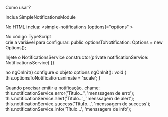 Como usar?

Inclua SimpleNotificationsModule

No HTML inclua:
<simple-notifications [options]="options" ></simple-notifications>

No código TypeScript  
  crie a variável para configurar:
    public optionsToNotification: Options = new Options();
      
   Injete o NotificationsService
     constructor(private notificationService: NotificationsService) {}
   
   no ngOnInit() configure o objeto options
     ngOnInit(): void {
      this.optionsToNotification.animate = 'scale';
     }
     
  Quando precisar emitir a notificação, chame:
    this.notificationService.error('Título...', 'menssagem de erro');
    this.notificationService.alert('Título...', 'menssagem de alert');
    this.notificationService.success('Título...', 'menssagem de success');
    this.notificationService.info('Título...', 'menssagem de info');